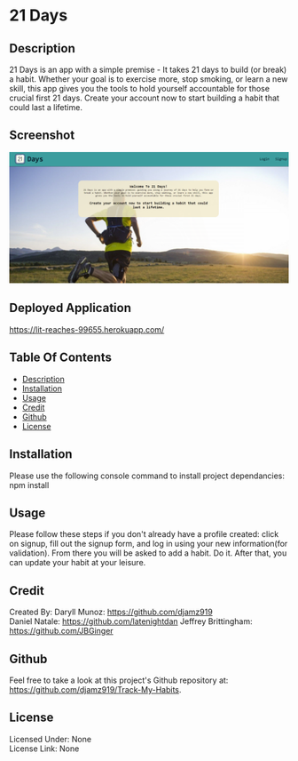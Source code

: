 # 21 Days

## Description
21 Days is an app with a simple premise - It takes 21 days to build (or break) a habit. Whether your goal is to exercise more, stop smoking, or learn a new skill, this app gives you the tools to hold yourself accountable for those crucial first 21 days. Create your account now to start building a habit that could last a lifetime.

## Screenshot
![Alt text](misc/21-days-homepage.png)

## Deployed Application
https://lit-reaches-99655.herokuapp.com/

## Table Of Contents
* [Description](#description)
* [Installation](#installation)
* [Usage](#usage)
* [Credit](#credit)
* [Github](#github)
* [License](#license)

## Installation
Please use the following console command to install project dependancies: npm install

## Usage
Please follow these steps if you don't already have a profile created:
click on signup, fill out the signup form, and log in using your new information(for validation). From there you will be asked to add a habit. Do it. After that, you can update your habit at your leisure.

## Credit
Created By: 
Daryll Munoz: https://github.com/djamz919     
Daniel Natale: https://github.com/latenightdan 
Jeffrey Brittingham: https://github.com/JBGinger

## Github
Feel free to take a look at this project's Github repository at: https://github.com/djamz919/Track-My-Habits.

## License 
  Licensed Under: None  
  License Link: None
  
